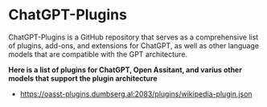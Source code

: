 # ChatGPT-Plugins
ChatGPT-Plugins is a GitHub repository that serves as a comprehensive list of plugins, add-ons, and extensions for ChatGPT, as well as other language models that are compatible with the GPT architecture.

**Here is a list of plugins for ChatGPT, Open Assitant, and varius other models that support the plugin architecture**

- https://oasst-plugins.dumbserg.al:2083/plugins/wikipedia-plugin.json
